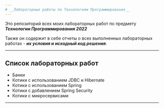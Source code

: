 ```yaml
---
# __Лабораторные работы по Технологиям Программирования__
---
```


Это репозиторий всех моих лабораторных работ по предмету ***Технологии Программирования 2022***

Также он содержит в себе отчеты о всех выполненных лабораторных работах - ___их условия и исходный код решения___.

---

## Список лабораторных работ

- Банки
- Котики с использованием JDBC и Hibernate
- Котики с использованием Spring
- Котики с добавлением Spring Security
- Котики с микросервисами

----
